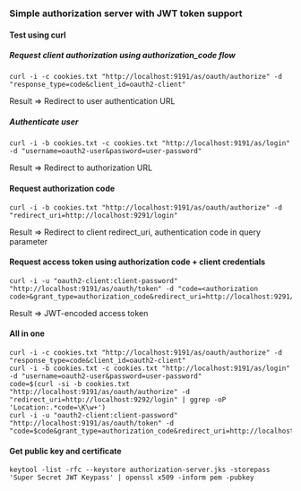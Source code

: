 ### Simple authorization server with JWT token support

#### Test using curl

##### Request client authorization using authorization_code flow
````
curl -i -c cookies.txt "http://localhost:9191/as/oauth/authorize" -d "response_type=code&client_id=oauth2-client"
````
Result => Redirect to user authentication URL

##### Authenticate user
````
curl -i -b cookies.txt -c cookies.txt "http://localhost:9191/as/login" -d "username=oauth2-user&password=user-password"
````
Result => Redirect to authorization URL

#### Request authorization code
````
curl -i -b cookies.txt "http://localhost:9191/as/oauth/authorize" -d "redirect_uri=http://localhost:9291/login"
````
Result => Redirect to client redirect_uri, authentication code in query parameter

#### Request access token using authorization code + client credentials
````
curl -i -u "oauth2-client:client-password" "http://localhost:9191/as/oauth/token" -d "code=<authorization code>&grant_type=authorization_code&redirect_uri=http://localhost:9291/login"
````
Result => JWT-encoded access token

#### All in one
```
curl -i -c cookies.txt "http://localhost:9191/as/oauth/authorize" -d "response_type=code&client_id=oauth2-client"
curl -i -b cookies.txt -c cookies.txt "http://localhost:9191/as/login" -d "username=oauth2-user&password=user-password"
code=$(curl -si -b cookies.txt "http://localhost:9191/as/oauth/authorize" -d "redirect_uri=http://localhost:9292/login" | ggrep -oP 'Location:.*code=\K\w+')
curl -i -u "oauth2-client:client-password" "http://localhost:9191/as/oauth/token" -d "code=$code&grant_type=authorization_code&redirect_uri=http://localhost:9292/login"
```

#### Get public key and certificate
```
keytool -list -rfc --keystore authorization-server.jks -storepass 'Super Secret JWT Keypass' | openssl x509 -inform pem -pubkey
```

